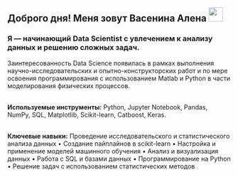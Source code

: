 ## Доброго дня! Меня зовут Васенина Алена  <img src="https://github.com/blackcater/blackcater/raw/main/images/Hi.gif" height="32"/>
### Я — начинающий Data Scientist с увлечением к анализу данных и решению сложных задач. 
Заинтересованность Data Science появилась в рамках выполнения научно-исследовательских и опытно-конструкторских работ и по мере освоения программирования с использованием Matlab и Python в части моделирования физических процессов.

<br><b>Используемые инструменты:</b> Python, Jupyter Notebook, Pandas, NumPy, SQL, Matplotlib, Scikit-learn, Catboost, Keras.

<br><b>Ключевые навыки:</b> Проведение исследовательского и статистического анализа данных
• Создание пайплайнов в scikit-learn
• Настройка и применение моделей машинного обучения
• Анализ и визуализация данных
• Работа с SQL и базами данных
• Программирование на Python
• Решение задач с использованием статистических методов



